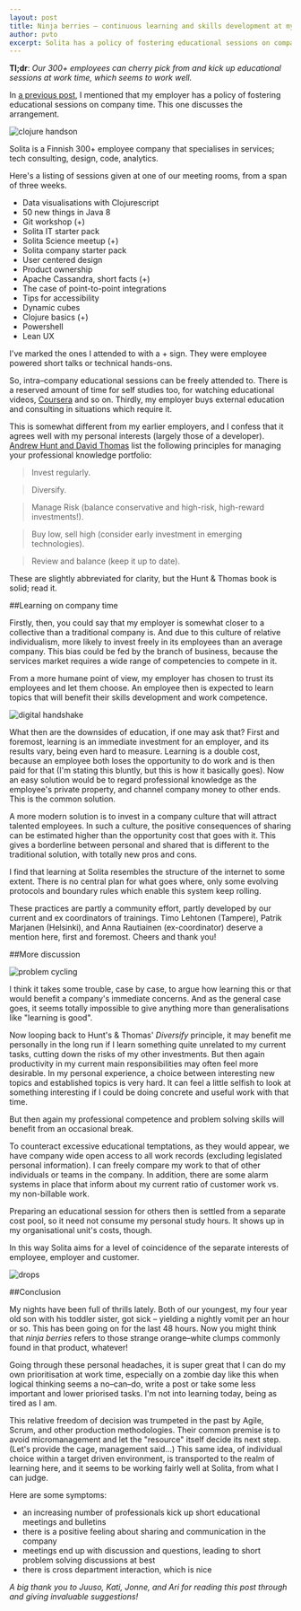 ```yaml
---
layout: post
title: Ninja berries – continuous learning and skills development at my workplace
author: pvto
excerpt: Solita has a policy of fostering educational sessions on company time.  This little blog post discusses the arrangement.
---
```

**Tl;dr**:  *Our 300+ employees can cherry pick from and kick up educational sessions at work time, which seems to work well.*

In [a previous post](/2015/01/26/monster-fighter.html), I mentioned that my employer has a policy of fostering educational sessions on company time.  This one discusses the arrangement.

![clojure handson](/img/ninja-berries/cloj_handson_small.png)

Solita is a Finnish 300+ employee company that specialises in services; tech consulting, design, code, analytics.  

Here's a listing of sessions given at one of our meeting rooms, from a span of three weeks.

- Data visualisations with Clojurescript
- 50 new things in Java 8
- Git workshop (+)
- Solita IT starter pack
- Solita Science meetup (+)
- Solita company starter pack
- User centered design
- Product ownership
- Apache Cassandra, short facts (+)
- The case of point-to-point integrations
- Tips for accessibility
- Dynamic cubes
- Clojure basics (+)
- Powershell
- Lean UX

I've marked the ones I attended to with a + sign.  They were employee powered short talks or technical hands-ons.  

So, intra–company educational sessions can be freely attended to.  There is a reserved amount of time for self studies too, for watching educational videos, [Coursera](https://www.coursera.org/) and so on.  Thirdly, my employer buys external education and consulting in situations which require it.

This is somewhat different from my earlier employers, and I confess that it agrees well with my personal interests (largely those of a developer).  [Andrew Hunt and David Thomas](http://www.amazon.com/The-Pragmatic-Programmer-Journeyman-Master/dp/020161622X) list the following principles for managing your professional knowledge portfolio:

> Invest regularly.

> Diversify.

> Manage Risk (balance conservative and high-risk, high-reward investments!).

> Buy low, sell high (consider early investment in emerging technologies).

> Review and balance (keep it up to date).


These are slightly abbreviated for clarity, but the Hunt & Thomas book is solid; read it.


##Learning on company time

Firstly, then, you could say that my employer is somewhat closer to a collective than a traditional company is.  And due to this culture of relative individualism, more likely to invest freely in its employees than an average company.  This bias could be fed by the branch of business, because the services market requires a wide range of competencies to compete in it.

From a more humane point of view, my employer has chosen to trust its employees and let them choose.  An employee then is expected to learn topics that will benefit their skills development and work competence.

![digital handshake](/img/ninja-berries/TL_kouluttaa_small.png)

What then are the downsides of education, if one may ask that?  First and foremost, learning is an immediate investment for an employer, and its results vary, being even hard to measure.  Learning is a double cost, because an employee both loses the opportunity to do work and is then paid for that (I'm stating this bluntly, but this is how it basically goes).  Now an easy solution would be to regard professional knowledge as the employee's private property, and channel company money to other ends.  This is the common solution.

A more modern solution is to invest in a company culture that will attract talented employees.  In such a culture, the positive consequences of sharing can be estimated higher than the opportunity cost that goes with it.  This gives a borderline between personal and shared that is different to the traditional solution, with totally new pros and cons.

I find that learning at Solita resembles the structure of the internet to some extent.  There is no central plan for what goes where, only some evolving protocols and boundary rules which enable this system keep rolling.

These practices are partly a community effort, partly developed by our current and ex coordinators of trainings.  Timo Lehtonen (Tampere), Patrik Marjanen (Helsinki), and Anna Rautiainen (ex-coordinator) deserve a mention here, first and foremost.  Cheers and thank you!


##More discussion

![problem cycling](/img/ninja-berries/merisiili.png)

I think it takes some trouble, case by case, to argue how learning this or that would benefit a company's immediate concerns.  And as the general case goes, it seems totally impossible to give anything more than generalisations like "learning is good".

Now looping back to Hunt's & Thomas' *Diversify* principle, it may benefit me personally in the long run if I learn something quite unrelated to my current tasks, cutting down the risks of my other investments. But then again productivity in my current main responsibilities may often feel more desirable.  In my personal experience, a choice between interesting new topics and established topics is very hard.  It can feel a little selfish to look at something interesting if I could be doing concrete and useful work with that time.

But then again my professional competence and problem solving skills will benefit from an occasional break.

To counteract excessive educational temptations, as they would appear, we have company wide open access to all work records (excluding legislated personal information).  I can freely compare my work to that of other individuals or teams in the company.  In addition, there are some alarm systems in place that inform about my current ratio of customer work vs. my non-billable work.

Preparing an educational session for others then is settled from a separate cost pool, so it need not consume my personal study hours.  It shows up in my organisational unit's costs, though.

In this way Solita aims for a level of coincidence of the separate interests of employee, employer and customer.

![drops](/img/ninja-berries/drops.png)

##Conclusion

My nights have been full of thrills lately.  Both of our youngest, my four year old son with his toddler sister, got sick – yielding a nightly vomit per an hour or so.  This has been going on for the last 48 hours.  Now you might think that *ninja berries* refers to those strange orange–white clumps commonly found in that product, whatever!

Going through these personal headaches, it is super great that I can do my own prioritisation at work time, especially on a zombie day like this when logical thinking seems a no–can–do, write a post or take some less important and lower priorised tasks.  I'm not into learning today, being as tired as I am.

This relative freedom of decision was trumpeted in the past by Agile, Scrum, and other production methodologies.  Their common premise is to avoid micromanagement and let the "resource" itself decide its next step.  (Let's provide the cage, management said...)  This same idea, of individual choice within a target driven environment, is transported to the realm of learning here, and it seems to be working fairly well at Solita, from what I can judge.

Here are some symptoms:

- an increasing number of professionals kick up short educational meetings and bulletins
- there is a positive feeling about sharing and communication in the company
- meetings end up with discussion and questions, leading to short problem solving discussions at best
- there is cross department interaction, which is nice

*A big thank you to Juuso, Kati, Jonne, and Ari for reading this post through and giving invaluable suggestions!*

